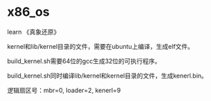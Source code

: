# x86_os

learn 《真象还原》



kernel和lib/kernel目录的文件，需要在ubuntu上编译，生成elf文件。

build_kernel.sh需要64位的gcc生成32位的可执行程序。

build_kernel.sh同时编译lib/kernel和kernel目录的文件，生成kenerl.bin。

逻辑扇区号：mbr=0, loader=2, kenerl=9